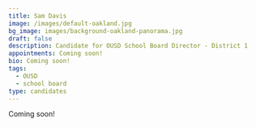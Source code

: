 ```yaml
---
title: Sam Davis
image: /images/default-oakland.jpg
bg_image: images/background-oakland-panorama.jpg
draft: false
description: Candidate for OUSD School Board Director - District 1
appointments: Coming soon!
bio: Coming soon!
tags:
  - OUSD
  - school board
type: candidates
---
```

Coming soon!